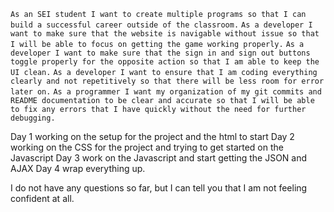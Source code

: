 `As an SEI student I want to create multiple programs so that I can build a successful career outside of the classroom.`
`As a developer I want to make sure that the website is navigable without issue so that I will be able to focus on getting the game working properly.`
`As a developer I want to make sure that the sign in and sign out buttons toggle properly for the opposite action so that I am able to keep the UI clean.`
`As a developer I want to ensure that I am coding everything clearly and not repetitively so that there will be less room for error later on.`
`As a programmer I want my organization of my git commits and README documentation to be clear and accurate so that I will be able to fix any errors that I have quickly without the need for further debugging.`

Day 1 working on the setup for the project and the html to start
Day 2 working on the CSS for the project and trying to get started on the Javascript
Day 3 work on the Javascript and start getting the JSON and AJAX
Day 4 wrap everything up.

I do not have any questions so far, but I can tell you that I am not feeling confident at all.
